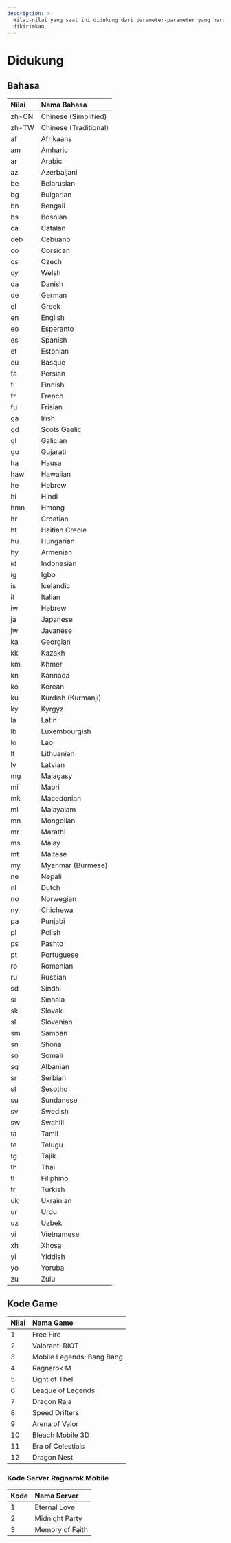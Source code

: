 ```yaml
---
description: >-
  Nilai-nilai yang saat ini didukung dari parameter-parameter yang harus
  dikirimkan.
---
```


# Didukung

## Bahasa <a id="language"></a>

| Nilai | Nama Bahasa |
| :--- | :--- |
| zh-CN | Chinese \(Simplified\) |
| zh-TW | Chinese \(Traditional\) |
| af | Afrikaans |
| am | Amharic |
| ar | Arabic |
| az | Azerbaijani |
| be | Belarusian |
| bg | Bulgarian |
| bn | Bengali |
| bs | Bosnian |
| ca | Catalan |
| ceb | Cebuano |
| co | Corsican |
| cs | Czech |
| cy | Welsh |
| da | Danish |
| de | German |
| el | Greek |
| en | English |
| eo | Esperanto |
| es | Spanish |
| et | Estonian |
| eu | Basque |
| fa | Persian |
| fi | Finnish |
| fr | French |
| fu | Frisian |
| ga | Irish |
| gd | Scots Gaelic |
| gl | Galician |
| gu | Gujarati |
| ha | Hausa |
| haw | Hawaiian |
| he | Hebrew |
| hi | Hindi |
| hmn | Hmong |
| hr | Croatian |
| ht | Haitian Creole |
| hu | Hungarian |
| hy | Armenian |
| id | Indonesian |
| ig | Igbo |
| is | Icelandic |
| it | Italian |
| iw | Hebrew |
| ja | Japanese |
| jw | Javanese |
| ka | Georgian |
| kk | Kazakh |
| km | Khmer |
| kn | Kannada |
| ko | Korean |
| ku | Kurdish \(Kurmanji\) |
| ky | Kyrgyz |
| la | Latin |
| lb | Luxembourgish |
| lo | Lao |
| lt | Lithuanian |
| lv | Latvian |
| mg | Malagasy |
| mi | Maori |
| mk | Macedonian |
| ml | Malayalam |
| mn | Mongolian |
| mr | Marathi |
| ms | Malay |
| mt | Maltese |
| my | Myanmar \(Burmese\) |
| ne | Nepali |
| nl | Dutch |
| no | Norwegian |
| ny | Chichewa |
| pa | Punjabi |
| pl | Polish |
| ps | Pashto |
| pt | Portuguese |
| ro | Romanian |
| ru | Russian |
| sd | Sindhi |
| si | Sinhala |
| sk | Slovak |
| sl | Slovenian |
| sm | Samoan |
| sn | Shona |
| so | Somali |
| sq | Albanian |
| sr | Serbian |
| st | Sesotho |
| su | Sundanese |
| sv | Swedish |
| sw | Swahili |
| ta | Tamil |
| te | Telugu |
| tg | Tajik |
| th | Thai |
| tl | Filiphino |
| tr | Turkish |
| uk | Ukrainian |
| ur | Urdu |
| uz | Uzbek |
| vi | Vietnamese |
| xh | Xhosa |
| yi | Yiddish |
| yo | Yoruba |
| zu | Zulu |

## Kode Game <a id="game"></a>

| Nilai | Nama Game |
| :--- | :--- |
| 1 | Free Fire |
| 2 | Valorant: RIOT |
| 3 | Mobile Legends: Bang Bang |
| 4 | Ragnarok M |
| 5 | Light of Thel |
| 6 | League of Legends |
| 7 | Dragon Raja |
| 8 | Speed Drifters |
| 9 | Arena of Valor |
| 10 | Bleach Mobile 3D |
| 11 | Era of Celestials |
| 12 | Dragon Nest |

### Kode Server Ragnarok Mobile

| Kode | Nama Server |
| :--- | :--- |
| 1 | Eternal Love |
| 2 | Midnight Party |
| 3 | Memory of Faith |

